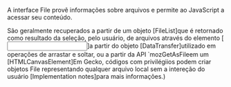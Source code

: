 A interface File provê informações sobre arquivos e permite ao JavaScript  a acessar seu conteúdo.

São geralmente recuperados a partir de um objeto [FileList]que é retornado como resultado da seleção, pelo usuário, de arquivos através do elemento [<input>]a partir do objeto [DataTransfer]utilizado em operações de arrastar e soltar, ou a partir da API `mozGetAsFileem um [HTMLCanvasElement]Em Gecko, códigos com privilégiios podem criar objetos File representando qualquer arquivo local sem a intereção do usuário [Implementation notes]para mais informações.)